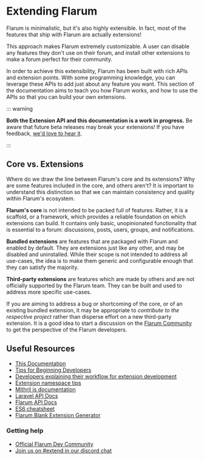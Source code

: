 # Extending Flarum

Flarum is minimalistic, but it's also highly extensible. In fact, most of the features that ship with Flarum are actually extensions!

This approach makes Flarum extremely customizable. A user can disable any features they don't use on their forum, and install other extensions to make a forum perfect for their community.

In order to achieve this extensibility, Flarum has been built with rich APIs and extension points. With some programming knowledge, you can leverage these APIs to add just about any feature you want. This section of the documentation aims to teach you how Flarum works, and how to use the APIs so that you can build your own extensions.

::: warning

**Both the Extension API and this documentation is a work in progress.** Be aware that future beta releases may break your extensions! If you have feedback, [we'd love to hear it](https://discuss.flarum.org/).

:::

## Core vs. Extensions

Where do we draw the line between Flarum's core and its extensions? Why are some features included in the core, and others aren't? It is important to understand this distinction so that we can maintain consistency and quality within Flarum's ecosystem.

**Flarum's core** is not intended to be packed full of features. Rather, it is a scaffold, or a framework, which provides a reliable foundation on which extensions can build. It contains only basic, unopinionated functionality that is essential to a forum: discussions, posts, users, groups, and notifications.

**Bundled extensions** are features that are packaged with Flarum and enabled by default. They are extensions just like any other, and may be disabled and uninstalled. While their scope is not intended to address all use-cases, the idea is to make them generic and configurable enough that they can satisfy the majority.

**Third-party extensions** are features which are made by others and are not officially supported by the Flarum team. They can be built and used to address more specific use-cases.

If you are aiming to address a bug or shortcoming of the core, or of an existing bundled extension, it may be appropriate to _contribute to the respective project_ rather than disperse effort on a new third-party extension. It is a good idea to start a discussion on the [Flarum Community](https://discuss.flarum.org/) to get the perspective of the Flarum developers.

## Useful Resources

- [This Documentation](start.md)
- [Tips for Beginning Developers](https://discuss.flarum.org/d/5512-extension-development-tips)
- [Developers explaining their workflow for extension development](https://discuss.flarum.org/d/6320-extension-developers-show-us-your-workflow)
- [Extension namespace tips](https://discuss.flarum.org/d/9625-flarum-extension-namespacing-tips)
- [Mithril js documentation](https://mithril.js.org/)
- [Laravel API Docs](https://laravel.com/api/8.x/)
- [Flarum API Docs](https://api.flarum.org)
- [ES6 cheatsheet](https://github.com/DrkSephy/es6-cheatsheet)
- [Flarum Blank Extension Generator](https://discuss.flarum.org/d/11333-flarum-extension-generator-by-reflar/)

### Getting help

- [Official Flarum Dev Community](https://discuss.flarum.org/t/dev)
- [Join us on #extend in our discord chat](https://flarum.org/discord/)
